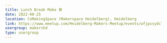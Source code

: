 ```yaml
---
title: Lunch Break Make 🛠️
date: 2022-08-25
location: CoMakingSpace (Makerspace Heidelberg), Heidelberg
link: https://www.meetup.com/Heidelberg-Makers-Meetup/events/wfjpssydclbhc/
usergroup: makershd
type: usergroup
---
```

